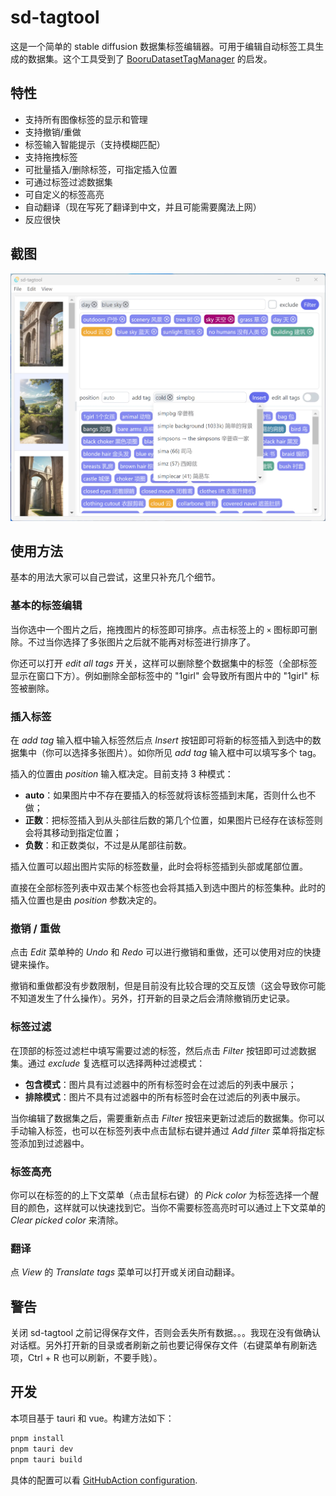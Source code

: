 # sd-tagtool

这是一个简单的 stable diffusion 数据集标签编辑器。可用于编辑自动标签工具生成的数据集。这个工具受到了 [BooruDatasetTagManager](https://github.com/starik222/BooruDatasetTagManager) 的启发。

## 特性

- 支持所有图像标签的显示和管理
- 支持撤销/重做
- 标签输入智能提示（支持模糊匹配）
- 支持拖拽标签
- 可批量插入/删除标签，可指定插入位置
- 可通过标签过滤数据集
- 可自定义的标签高亮
- 自动翻译（现在写死了翻译到中文，并且可能需要魔法上网）
- 反应很快

## 截图
![screenshot.png](images/screenshot.webp)

## 使用方法

基本的用法大家可以自己尝试，这里只补充几个细节。

### 基本的标签编辑

当你选中一个图片之后，拖拽图片的标签即可排序。点击标签上的 `×` 图标即可删除。不过当你选择了多张图片之后就不能再对标签进行排序了。

你还可以打开 *edit all tags* 开关，这样可以删除整个数据集中的标签（全部标签显示在窗口下方）。例如删除全部标签中的 "1girl" 会导致所有图片中的 "1girl" 标签被删除。

### 插入标签

在 *add tag* 输入框中输入标签然后点 *Insert* 按钮即可将新的标签插入到选中的数据集中（你可以选择多张图片）。如你所见 *add tag* 输入框中可以填写多个 tag。

插入的位置由 *position* 输入框决定。目前支持 3 种模式：
- **auto**：如果图片中不存在要插入的标签就将该标签插到末尾，否则什么也不做；
- **正数**：把标签插入到从头部往后数的第几个位置，如果图片已经存在该标签则会将其移动到指定位置；
- **负数**：和正数类似，不过是从尾部往前数。

插入位置可以超出图片实际的标签数量，此时会将标签插到头部或尾部位置。

直接在全部标签列表中双击某个标签也会将其插入到选中图片的标签集种。此时的插入位置也是由 *position* 参数决定的。

### 撤销 / 重做

点击 *Edit* 菜单种的 *Undo* 和 *Redo* 可以进行撤销和重做，还可以使用对应的快捷键来操作。

撤销和重做都没有步数限制，但是目前没有比较合理的交互反馈（这会导致你可能不知道发生了什么操作）。另外，打开新的目录之后会清除撤销历史记录。

### 标签过滤

在顶部的标签过滤栏中填写需要过滤的标签，然后点击 *Filter* 按钮即可过滤数据集。通过 *exclude* 复选框可以选择两种过滤模式：
- **包含模式**：图片具有过滤器中的所有标签时会在过滤后的列表中展示；
- **排除模式**：图片不具有过滤器中的所有标签时会在过滤后的列表中展示。

当你编辑了数据集之后，需要重新点击 *Filter* 按钮来更新过滤后的数据集。你可以手动输入标签，也可以在标签列表中点击鼠标右键并通过 *Add filter* 菜单将指定标签添加到过滤器中。

### 标签高亮

你可以在标签的的上下文菜单（点击鼠标右键）的 *Pick color* 为标签选择一个醒目的颜色，这样就可以快速找到它。当你不需要标签高亮时可以通过上下文菜单的 *Clear picked color* 来清除。

### 翻译

点 *View* 的 *Translate tags* 菜单可以打开或关闭自动翻译。

## 警告

关闭 sd-tagtool 之前记得保存文件，否则会丢失所有数据。。。我现在没有做确认对话框。另外打开新的目录或者刷新之前也要记得保存文件（右键菜单有刷新选项，Ctrl + R 也可以刷新，不要手贱）。

## 开发

本项目基于 tauri 和 vue。构建方法如下：
``` bash
pnpm install
pnpm tauri dev
pnpm tauri build
```

具体的配置可以看 [GitHubAction configuration](.github/workflows).
